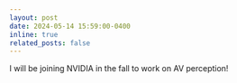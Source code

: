 ```yaml
---
layout: post
date: 2024-05-14 15:59:00-0400
inline: true
related_posts: false
---
```


I will be joining NVIDIA in the fall to work on AV perception!
